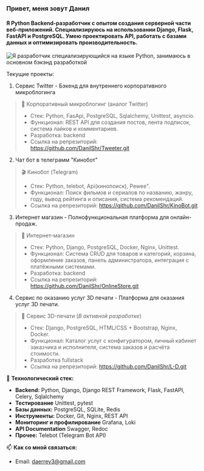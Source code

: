 ###  Привет, меня зовут Данил
#### Я Python Backend-разработчик с опытом создания серверной части веб-приложений. Специализируюсь на использовании Django, Flask, FastAPI и PostgreSQL. Умею проектировать API, работать с базами данных и оптимизировать производительность.
![Я разработчик специализирующийся на языке Python, занимаюсь в основном бэкэнд разработкой](https://shadowcraft.online/forum/uploads/monthly_2020_08/13052.gif.8dd04cf800cf39d67ca85f5ebe68df1c.gif)

Текущие проекты:
1. Сервис Twitter - Бэкенд для внутреннего корпоративного микроблогинга
> 🏢 Корпоративный микроблогинг (аналог Twitter)
>  * Стек: Python, FasApi, PostgreSQL, Sqlalchemy, Unittest, asyncio.
>  * Функционал: REST API для создания постов, лента подписок, система лайков и комментариев.
>  * Разработка: backend
>  * Ссылка на репрезиторий: https://github.com/DanilShr/Tweeter.git
2. Чат бот в телеграмм "Кинобот"
> 🎬 Кинобот (Telegram)
> * Стек: Python, telebot, Api(кинопоиск), Pewee".
> * Функционал: Поиск фильмов и сериалов по названию, жанру, году, вывод рейтинга и описания, система рекомендаций.
> * Ссылка на репрезиторий: https://github.com/DanilShr/KinoBot.git
3. Интернет магазин - Полнофункциональная платформа для онлайн-продаж.
> 🛒 Интернет-магазин 
> * Стек: Python, Django, PostgreSQL, Docker, Nginx, Unittest.
> * Функционал: Система CRUD для товаров и категорий, корзина, оформление заказов, панель администратора, интеграция с платёжными системами.
> * Разработка: backend
> * Ссылка на репрезиторий: https://github.com/DanilShr/OnlineStore.git
4. Сервис по оказанию услуг 3D печати - Платформа для оказания услуг 3D печати.
> 🔧 Сервис 3D-печати (*В активной разработке*)
> * Cтек: Django, PostgreSQL, HTML/CSS + Bootstrap, Nginx, Docker.
> * Функционал: Каталог услуг с конфигуратором, личный кабинет заказчика и исполнителя, система заказов и расчёта стоимости.
> * Разработка fullstack
> * Ссылка на репрезиторий: https://github.com/DanilShr/L-D.git



🧰 **Технологический стек:**
*   **Backend:** Python, Django, Django REST Framework, Flask, FastAPI, Celery, Sqlalchemy
*   **Тестирование** Unittest, pytest
*   **Базы данных:** PostgreSQL, SQLite, Redis
*   **Инструменты:** Docker, Git, Nginx, REST API
*   **Мониторинг и профилирование** Grafana, Loki
*   **API Documentation** Swagger, Redoc
*   **Прочее:** Telebot (Telegram Bot API)

📫 **Как со мной связаться:**
*   Email: daerrey3@gmail.com



